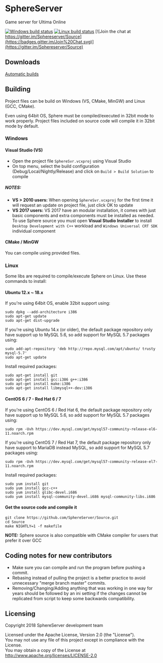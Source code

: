 # SphereServer
Game server for Ultima Online

[![Windows build status](https://ci.appveyor.com/api/projects/status/befpuqebq01caopi?svg=true)](https://ci.appveyor.com/project/coruja747/source)
[![Linux build status](https://travis-ci.org/Sphereserver/Source.svg?branch=master)](https://travis-ci.org/Sphereserver/Source)
[![Join the chat at https://gitter.im/Sphereserver/Source](https://badges.gitter.im/Join%20Chat.svg)](https://gitter.im/Sphereserver/Source)

## Downloads

[Automatic builds](https://forum.spherecommunity.net/sshare.php?srt=4)

## Building
Project files can be build on Windows (VS, CMake, MinGW) and Linux (GCC, CMake).

Even using 64bit OS, Sphere must be compiled/executed in 32bit mode to work properly. Project files included on source code will compile it in 32bit mode by default.

### Windows
#### Visual Studio (VS)
* Open the project file `SphereSvr.vcxproj` using Visual Studio
* On top menu, select the build configuration (Debug/Local/Nightly/Release) and click on `Build > Build Solution` to compile

##### NOTES:
* **VS > 2010 users:** When opening `SphereSvr.vcxproj` for the first time it will request an update on project file, just click OK to update
* **VS 2017 users:** VS 2017 have an modular installation, it comes with just basic components and extra components must be installed as needed. To use Sphere source you must open **Visual Studio Installer** to install `Desktop Development with C++` workload and `Windows Universal CRT SDK` individual component

#### CMake / MinGW
You can compile using provided files.

### Linux
Some libs are required to compile/execute Sphere on Linux. Use these commands to install:

#### Ubuntu 12.x ~ 18.x
If you're using 64bit OS, enable 32bit support using:
```
sudo dpkg --add-architecture i386
sudo apt-get update
sudo apt-get dist-upgrade
```
If you're using Ubuntu 14.x (or older), the default package repository only have support up to MySQL 5.6, so add support for MySQL 5.7 packages using:
```
sudo add-apt-repository 'deb http://repo.mysql.com/apt/ubuntu/ trusty mysql-5.7'
sudo apt-get update
```
Install required packages:
```
sudo apt-get install git
sudo apt-get install gcc:i386 g++:i386
sudo apt-get install make:i386
sudo apt-get install libmysql++-dev:i386
```

#### CentOS 6 / 7 - Red Hat 6 / 7
If you're using CentOS 6 / Red Hat 6, the default package repository only have support up to MySQL 5.6, so add support for MySQL 5.7 packages using:
```
sudo rpm -Uvh https://dev.mysql.com/get/mysql57-community-release-el6-11.noarch.rpm
```
If you're using CentOS 7 / Red Hat 7, the default package repository only have support to MariaDB instead MySQL, so add support for MySQL 5.7 packages using:
```
sudo rpm -Uvh https://dev.mysql.com/get/mysql57-community-release-el7-11.noarch.rpm
```
Install required packages:
```
sudo yum install git
sudo yum install gcc-c++
sudo yum install glibc-devel.i686
sudo yum install mysql-community-devel.i686 mysql-community-libs.i686
```

#### Get the source code and compile it
```
git clone https://github.com/SphereServer/Source.git
cd Source
make NIGHTLY=1 -f makefile
```
**NOTE:** Sphere source is also compatible with CMake compiler for users that prefer it over GCC

## Coding notes for new contributors
* Make sure you can compile and run the program before pushing a commit.
* Rebasing instead of pulling the project is a better practice to avoid unnecessary "merge branch master" commits.
* Removing/Changing/Adding anything that was working in one way for years should be followed by an ini setting if the changes cannot be replicated from script to keep some backwards compatibility.

## Licensing
Copyright 2018 SphereServer development team

Licensed under the Apache License, Version 2.0 (the "License").<br>
You may not use any file of this project except in compliance with the License.<br>
You may obtain a copy of the License at http://www.apache.org/licenses/LICENSE-2.0
